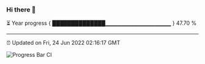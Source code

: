 ### Hi there 👋

⏳ Year progress { ██████████████▁▁▁▁▁▁▁▁▁▁▁▁▁▁▁▁ } 47.70 %

---

⏰ Updated on Fri, 24 Jun 2022 02:16:17 GMT

![Progress Bar CI](https://github.com/ZhaoGui/ZhaoGui/workflows/Progress%20Bar%20CI/badge.svg)
